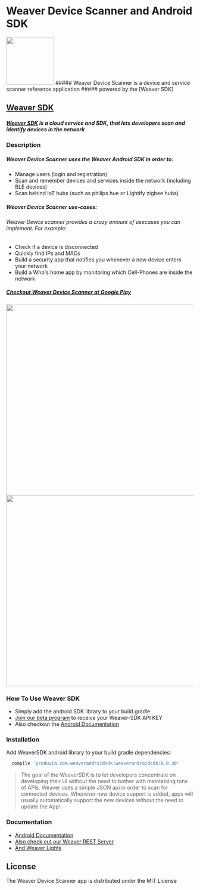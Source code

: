 # Weaver Device Scanner and Android SDK
<img height=128 width=128 src="https://lh3.googleusercontent.com/-r5k2wEjSqZ0RC83Jaee9P5o2xZ7i_Q9ujlYS8qNLGwLzdS6skgKlSXtJjutApEPm38=w300-rw">
##### Weaver Device Scanner is a device and service scanner reference application
##### powered by the [Weaver SDK]

## 
## [Weaver SDK]
##### [Weaver SDK] is a cloud service and SDK, that lets developers scan and identify devices in the network
###
### Description
##### Weaver Device Scanner uses the Weaver Android SDK in order to:
  - Manage users (login and registration)
  - Scan and remember devices and services inside the network (including BLE devices)
  - Scan behind IoT hubs (such as philips hue or Lightify zigbee hubs)
   
##### Weaver Device Scanner use-cases:
###### Weaver Device scanner provides a crazy amount of usecases you can implement. For example:
  - Check if a device is disconnected
  - Quickly find IPs and MACs
  - Build a security app that notifies you whenever a new device enters your network
  - Build a Who's home app by monitoring which Cell-Phones are inside the network



##### [Checkout Weaver Device Scanner at Google Play]
<img height=512 src="https://lh3.googleusercontent.com/IjeB_veSjMgXiCnwTbQgvUNqxE77fv0bVKSBW-x4e4MhNkRI5VcJOAH6r_xY_1aEb-fa=h900-rw" >  <img height=512  src="https://lh3.googleusercontent.com/8ABu_y9PuqbCaul6jprdfYI-O00XacE90EgcBMsNsQlABS01fsfHxZixIldo39eifKQ=h900-rw">

### How To Use Weaver SDK
- Simply add the android SDK library to your build.gradle
- [Join our beta program] to receive your Weaver-SDK API KEY
- Also checkout the [Android Documentation]


### Installation

Add WeaverSDK android library to your build.gradle dependencies:

```sh
  compile 'produvia.com.weaverandroidsdk:weaverandroidsdk:0.0.30'
```
> The goal of the WeaverSDK is to let developers concentrate on developing their UI without the need to bother with maintaining tons of APIs.
> Weaver uses a simple JSON api in order to scan for connected devices.
> Whenever new device support is added, apps will usually automatically support the new devices without the need to update the App!


### Documentation
- [Android Documentation]
- [Also check out our Weaver REST Server]
- [And Weaver Lights]

License
----

The Weaver Device Scanner app is distributed under the MIT License



   [JSON API]: <http://weavingthings.com/weaver-sdk-reference/>
   [Join our beta program]: <https://produvia-net.com/developers>
   [Android Documentation]: <http://weavingthings.com/weaver-sdk-reference/>
   [Weaver SDK]: <http://weavingthings.com>
   [Checkout Weaver Device Scanner at Google Play]: <https://play.google.com/store/apps/details?id=produvia.com.scanner&hl=en>
   [Also check out our Weaver REST Server]: <https://github.com/Produvia-Weaver/WeaverRest>
   [And Weaver Lights]: <https://github.com/Produvia-Weaver/weaver_lights>
   
